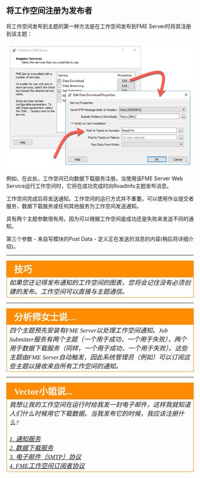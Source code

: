 ## 将工作空间注册为发布者 ##

将工作空间发布到主题的第一种方法是在工作空间发布到FME Server时将其注册到该主题：

![](./Images/Img4.027.RegisteringWithTopics.png)

例如，在此处，工作空间已向数据下载服务注册。当使用该FME Server Web Service运行工作空间时，它将在成功完成时向RoadInfo主题发布消息。

工作空间完成后将发送通知。工作空间的运行方式并不重要。可以使用作业提交者服务，数据下载服务或任何其他服务为工作空间发送通知。

具有两个主题参数很有用，因为可以根据工作空间是成功还是失败来发送不同的通知。

第三个参数 - 来自写模块的Post Data - 定义正在发送的消息的内容(稍后将详细介绍)。

---

<!--Tip Section-->

<table style="border-spacing: 0px">
<tr>
<td style="vertical-align:middle;background-color:darkorange;border: 2px solid darkorange">
<i class="fa fa-info-circle fa-lg fa-pull-left fa-fw" style="color:white;padding-right: 12px;vertical-align:text-top"></i>
<span style="color:white;font-size:x-large;font-weight: bold;font-family:serif">技巧</span>
</td>
</tr>

<tr>
<td style="border: 1px solid darkorange">
<span style="font-family:serif; font-style:italic; font-size:larger">
如果您还记得发布通知的工作空间的图表，您将会记住没有必须创建的发布。工作空间可以直接与主题通信。
</td>
</tr>
</table>

---

<table style="border-spacing: 0px">
<tr>
<td style="vertical-align:middle;background-color:darkorange;border: 2px solid darkorange">
<i class="fa fa-quote-left fa-lg fa-pull-left fa-fw" style="color:white;padding-right: 12px;vertical-align:text-top"></i>
<span style="color:white;font-size:x-large;font-weight: bold;font-family:serif">分析师女士说…</span>
</td>
</tr>

<tr>
<td style="border: 1px solid darkorange">
<span style="font-family:serif; font-style:italic; font-size:larger">
四个主题预先安装有FME Server以处理工作空间通知。Job Submitter服务有两个主题（一个用于成功，一个用于失败），两个用于数据下载服务（同样，一个用于成功，一个用于失败）。这些主题由FME Server自动触发，因此系统管理员（例如）可以订阅这些主题以接收来自所有工作空间的通知。
</span>
</td>
</tr>
</table>

---

<!--Person X Says Section-->

<table style="border-spacing: 0px">
<tr>
<td style="vertical-align:middle;background-color:darkorange;border: 2px solid darkorange">
<i class="fa fa-quote-left fa-lg fa-pull-left fa-fw" style="color:white;padding-right: 12px;vertical-align:text-top"></i>
<span style="color:white;font-size:x-large;font-weight: bold;font-family:serif">Vector小姐说...</span>
</td>
</tr>

<tr>
<td style="border: 1px solid darkorange">
<span style="font-family:serif; font-style:italic; font-size:larger">
我想让我的工作空间在运行时给我发一封电子邮件，这样我就知道人们什么时候用它下载数据。当我发布它的时候，我应该注册什么?
<br><br><a href="http://52.73.3.37/fmedatastreaming/Manual/QAResponse2017.fmw?chapter=24&question=5&answer=1&DestDataset_TEXTLINE=C%3A%5CFMEOutput%5CQAResponse.html">1. 通知服务 </a>
<br><a href="http://52.73.3.37/fmedatastreaming/Manual/QAResponse2017.fmw?chapter=24&question=5&answer=2&DestDataset_TEXTLINE=C%3A%5CFMEOutput%5CQAResponse.html">2. 数据下载服务 </a>
<br><a href="http://52.73.3.37/fmedatastreaming/Manual/QAResponse2017.fmw?chapter=24&question=5&answer=3&DestDataset_TEXTLINE=C%3A%5CFMEOutput%5CQAResponse.html">3. 电子邮件（SMTP）协议 </a>
<br><a href="http://52.73.3.37/fmedatastreaming/Manual/QAResponse2017.fmw?chapter=24&question=5&answer=4&DestDataset_TEXTLINE=C%3A%5CFMEOutput%5CQAResponse.html">4. FME工作空间订阅者协议</a>
</span>
</td>
</tr>
</table>
